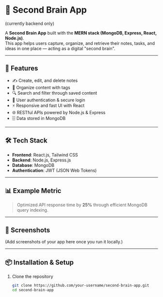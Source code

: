 # 🧠 Second Brain App

(currently backend only)

A **Second Brain App** built with the **MERN stack (MongoDB, Express, React, Node.js)**.  
This app helps users capture, organize, and retrieve their notes, tasks, and ideas in one place — acting as a digital "second brain".

---

## 🚀 Features
- ✍️ Create, edit, and delete notes  
- 📂 Organize content with tags  
- 🔍 Search and filter through saved content  
- 🔐 User authentication & secure login  
- ⚡ Responsive and fast UI with React  
- 🌐 RESTful APIs powered by Node.js & Express  
- 🗄️ Data stored in MongoDB  

---

## 🛠️ Tech Stack
- **Frontend**: React.js, Tailwind CSS  
- **Backend**: Node.js, Express.js  
- **Database**: MongoDB  
- **Authentication**: JWT (JSON Web Tokens)  

---

## 📊 Example Metric
> Optimized API response time by **25%** through efficient MongoDB query indexing.  

---

## 📸 Screenshots
(Add screenshots of your app here once you run it locally.)

---

## 📦 Installation & Setup

1. Clone the repository  
   ```bash
   git clone https://github.com/your-username/second-brain-app.git
   cd second-brain-app
